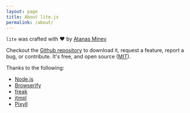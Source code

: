 ```yaml
---
layout: page
title: About lite.js
permalink: /about/
---
```


`lite` was crafted with ♥ by [Atanas Minev](http://atmin.me)

Checkout the [Github repository](https://github.com/atmin/lite) to download it,
request a feature, report a bug, or contribute. It's free, and open source
([MIT](http://opensource.org/licenses/MIT)).

Thanks to the following:

* [Node.js](https://nodejs.org)
* [Browserify](http://browserify.org)
* [freak](https://github.com/atmin/freak)
* [jtmpl](http://jtmpl.com)
* [Pixyll](http://pixyll.com)
